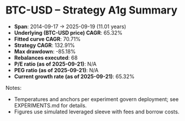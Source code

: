 # BTC-USD – Strategy A1g Summary

- **Span**: 2014-09-17 → 2025-09-19 (11.01 years)
- **Underlying (BTC-USD price) CAGR**: 65.32%
- **Fitted curve CAGR**: 70.71%
- **Strategy CAGR**: 132.91%
- **Max drawdown**: -85.18%
- **Rebalances executed**: 68
- **P/E ratio (as of 2025-09-21)**: N/A
- **PEG ratio (as of 2025-09-21)**: N/A
- **Current growth rate (as of 2025-09-21)**: 65.32%

Notes:

- Temperatures and anchors per experiment govern deployment; see EXPERIMENTS.md for details.
- Figures use simulated leveraged sleeve with fees and borrow costs.

